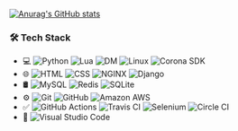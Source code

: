 <!--
**timothymtorres/timothymtorres** is a ✨ _special_ ✨ repository because its `README.md` (this file) appears on your GitHub profile.

Here are some ideas to get you started:

- 🔭 I’m currently working on ...
- 🌱 I’m currently learning ...
- 👯 I’m looking to collaborate on ...
- 🤔 I’m looking for help with ...
- 💬 Ask me about ...
- 📫 How to reach me: ...
- 😄 Pronouns: ...
- ⚡ Fun fact: ...
-->

[![Anurag's GitHub stats](https://github-readme-stats.vercel.app/api?username=timothymtorres&show_icons=true&theme=tokyonight)](https://github.com/anuraghazra/github-readme-stats)

### 🛠 Tech Stack

- 💻
  ![Python](https://img.shields.io/badge/-Python-333333?style=flat&logo=python)
  ![Lua](https://img.shields.io/badge/-Lua-333333?style=flat&logo=lua)
  ![DM](https://img.shields.io/badge/-DM-333333?style=flat&logo=dm)
  ![Linux](https://img.shields.io/badge/-Linux-333333?style=flat&logo=linux)
  ![Corona SDK](https://img.shields.io/badge/-CoronaSDK-333333?style=flat&logo=coronaengine)
- 🌐
  ![HTML](https://img.shields.io/badge/-HTML-333333?style=flat&logo=HTML5)
  ![CSS](https://img.shields.io/badge/-CSS-333333?style=flat&logo=CSS3&logoColor=1572B6)
  ![NGINX](https://img.shields.io/badge/-NGINX-333333?style=flat&logo=nginx)
  ![Django](https://img.shields.io/badge/-Django-333333?style=flat&logo=django)
- 🛢
  ![MySQL](https://img.shields.io/badge/-MySQL-333333?style=flat&logo=mysql)
  ![Redis](https://img.shields.io/badge/-Redis-333333?style=flat&logo=redis)
  ![SQLite](https://img.shields.io/badge/-SQLite-333333?style=flat&logo=sqlite)
- ⚙️
  ![Git](https://img.shields.io/badge/-Git-333333?style=flat&logo=git)
  ![GitHub](https://img.shields.io/badge/-GitHub-333333?style=flat&logo=github)
  ![Amazon AWS](https://img.shields.io/badge/-AmazonAWS-333333?style=flat&logo=amazonaws)
- ✅
  ![GitHub Actions](https://img.shields.io/badge/-GitHubActions-333333?style=flat&logo=githubactions)
  ![Travis CI](https://img.shields.io/badge/-TravisCI-333333?style=flat&logo=travisci)
  ![Selenium](https://img.shields.io/badge/-Selenium-333333?style=flat&logo=selenium)
  ![Circle CI](https://img.shields.io/badge/-CircleCI-333333?style=flat&logo=circleci)
- 🔧
  ![Visual Studio Code](https://img.shields.io/badge/-Visual%20Studio%20Code-333333?style=flat&logo=visual-studio-code&logoColor=007ACC)
